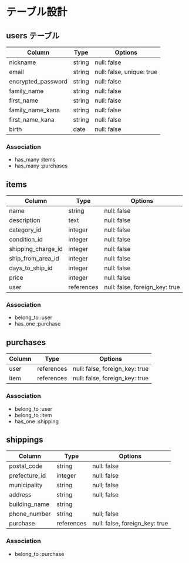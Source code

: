 # テーブル設計

## users テーブル
| Column             | Type     | Options                       |
| ------------------ | -------- | ----------------------------- |
| nickname           | string   | null: false                   |
| email              | string   | null: false, unique: true     |
| encrypted_password | string   | null: false                   |
| family_name        | string   | null: false                   |
| first_name         | string   | null: false                   |
| family_name_kana   | string   | null: false                   |
| first_name_kana    | string   | null: false                   |
| birth              | date     | null: false                   |

### Association

- has_many :items
- has_many :purchases


## items
| Column               | Type            | Options                        |
| -------------------- | --------------- | ------------------------------ |
| name                 | string          | null: false                    |
| description          | text            | null: false                    |
| category_id          | integer         | null: false                    |
| condition_id         | integer         | null: false                    |
| shipping_charge_id   | integer         | null: false                    |
| ship_from_area_id    | integer         | null: false                    |
| days_to_ship_id      | integer         | null: false                    |
| price                | integer         | null: false                    |
| user                 | references      | null: false, foreign_key: true |

### Association

- belong_to :user
- has_one  :purchase


## purchases
| Column            | Type       | Options                        |
| ----------------- | ---------- | ------------------------------ |
| user              | references | null: false, foreign_key: true |
| item              | references | null: false, foreign_key: true |

### Association

- belong_to :user
- belong_to :item
- has_one   :shipping


## shippings
| Column            | Type       | Options                        |
| ----------------- | ---------- | ------------------------------ |
| postal_code       | string     | null: false                    |
| prefecture_id     | integer    | null: false                    |
| municipality      | string     | null; false                    |
| address           | string     | null; false                    |
| building_name     | string     |                                |
| phone_number      | string     | null; false                    |
| purchase          | references | null: false, foreign_key: true |

### Association
- belong_to :purchase